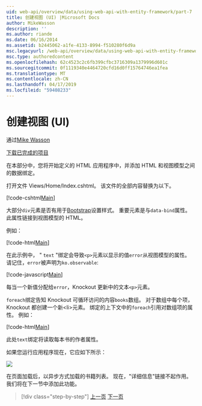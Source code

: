```yaml
---
uid: web-api/overview/data/using-web-api-with-entity-framework/part-7
title: 创建视图 (UI) |Microsoft Docs
author: MikeWasson
description: ''
ms.author: riande
ms.date: 06/16/2014
ms.assetid: b2445062-a1fe-4133-8994-f510280f6d9a
msc.legacyurl: /web-api/overview/data/using-web-api-with-entity-framework/part-7
msc.type: authoredcontent
ms.openlocfilehash: 62c4523c2c6fb399cfbc3716309a1379996d601c
ms.sourcegitcommit: 0f1119340e4464720cfd16d0ff15764746ea1fea
ms.translationtype: MT
ms.contentlocale: zh-CN
ms.lasthandoff: 04/17/2019
ms.locfileid: "59408233"
---
```

# <a name="create-the-view-ui"></a>创建视图 (UI)

通过[Mike Wasson](https://github.com/MikeWasson)

[下载已完成的项目](https://github.com/MikeWasson/BookService)

在本部分中，您将开始定义的 HTML 应用程序中，并添加 HTML 和视图模型之间的数据绑定。

打开文件 Views/Home/Index.cshtml。 该文件的全部内容替换为以下。

[!code-cshtml[Main](part-7/samples/sample1.cshtml)]

大部分`div`元素是否有用于[Bootstrap](http://getbootstrap.com/)设置样式。 重要元素是与`data-bind`属性。 此属性链接到视图模型的 HTML。

例如：

[!code-html[Main](part-7/samples/sample2.html)]

在此示例中， &quot; `text` &quot;绑定会导致`<p>`元素以显示的值`error`从视图模型的属性。 请记住，`error`被声明为`ko.observable`:

[!code-javascript[Main](part-7/samples/sample3.js)]

每当一个新值分配给`error`，Knockout 更新中的文本`<p>`元素。

`foreach`绑定告知 Knockout 可循环访问的内容`books`数组。 对于数组中每个项，Knockout 都创建一个新&lt;li&gt;元素。 绑定的上下文中的`foreach`引用对数组项的属性。 例如：

[!code-html[Main](part-7/samples/sample4.html)]

此处`text`绑定将读取每本书的作者属性。

如果您运行应用程序现在，它应如下所示：

![](part-7/_static/image1.png)

在页面加载后，以异步方式加载的书籍列表。 现在，&quot;详细信息&quot;链接不起作用。 我们将在下一节中添加此功能。

> [!div class="step-by-step"]
> [上一页](part-6.md)
> [下一页](part-8.md)
